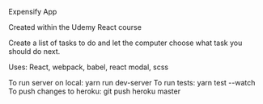 Expensify App

Created within the Udemy React course

Create a list of tasks to do and let the computer choose what task you should do next.

Uses: React, webpack, babel, react modal, scss




To run server on local: yarn run dev-server
To run tests: yarn test --watch
To push changes to heroku: git push heroku master